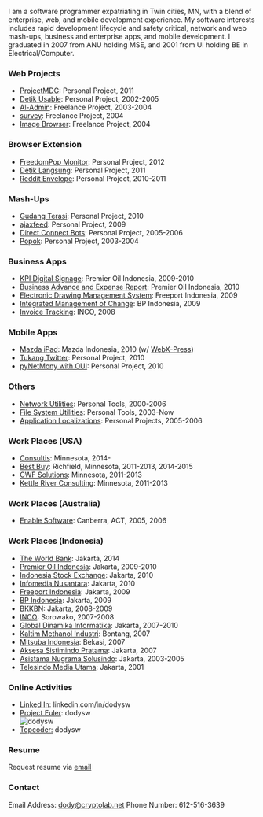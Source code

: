 I am a software programmer expatriating in Twin cities, MN, with a blend of enterprise, web, and mobile development experience. My software interests includes rapid development lifecycle and safety critical, network and web mash-ups, business and enterprise apps, and mobile development. I graduated in 2007 from ANU holding MSE, and 2001 from UI holding BE in Electrical/Computer.

### Web Projects

* [ProjectMDG](pages/ProjectMDG.md): Personal Project, 2011
* [Detik Usable](pages/DetikUsable.md): Personal Project, 2002-2005
* [Al-Admin](pages/AlAdmin.md): Freelance Project, 2003-2004
* [survey](pages/Survey.md): Freelance Project, 2004
* [Image Browser](https://github.com/dodysw/dodysw-svn/tree/master/imagebrowser): Freelance Project, 2004

### Browser Extension
* [FreedomPop Monitor](https://chrome.google.com/webstore/detail/freedompop-monitor/dfplgeelekjgcjdmheemjhejccmkecmp): Personal Project, 2012
* [Detik Langsung](pages/DetikLangsungExtension.md): Personal Project, 2011
* [Reddit Envelope](pages/RedditEnvelopeExtension.md): Personal Project, 2010-2011

### Mash-Ups
* [Gudang Terasi](pages/GudangTerasi.md): Personal Project, 2010
* [ajaxfeed](http://code.google.com/p/gdata-python-client-ajax-feed/): Personal Project, 2009
* [Direct Connect Bots](pages/DirectConnectBots.md): Personal Project, 2005-2006
* [Popok](pages/Popok.md): Personal Project, 2003-2004

### Business Apps
* [KPI Digital Signage](pages/KpiDigitalSignage.md): Premier Oil Indonesia, 2009-2010
* [Business Advance and Expense Report](http://i.imgur.com/Lwc5z.png): Premier Oil Indonesia, 2010
* [Electronic Drawing Management System](http://i.imgur.com/t9Yp0.png): Freeport Indonesia, 2009
* [Integrated Management of Change](http://i.imgur.com/gYUO6.png): BP Indonesia, 2009
* [Invoice Tracking](http://i.imgur.com/7wj4i.png): INCO, 2008

### Mobile Apps
* [Mazda iPad](http://dodysw.imgur.com/mazda_zoom_zoom): Mazda Indonesia, 2010 (w/ [WebX-Press](http://www.webx-press.com/))
* [Tukang Twitter](pages/TukangTwitter.md): Personal Project, 2010
* [pyNetMony with OUI](pages/PynetmonyOuiPatch.md): Personal Project, 2010

### Others
* [Network Utilities](pages/NetworkUtilities.md): Personal Tools, 2000-2006
* [File System Utilities](pages/FileSystemUtilities.md): Personal Tools, 2003-Now
* [Application Localizations](pages/ApplicationLocalization.md): Personal Projects, 2005-2006

### Work Places (USA)
* [Consultis](http://www.consultis.com/): Minnesota, 2014-
* [Best Buy](http://www.bestbuy.com): Richfield, Minnesota, 2011-2013, 2014-2015
* [CWF Solutions](http://www.cwfsolutions.com/technology-services/): Minnesota, 2011-2013
* [Kettle River Consulting](http://www.kettleriverconsulting.com/): Minnesota, 2011-2013

### Work Places (Australia)
* [Enable Software](http://www.google.com/search?q=Enable+Software+Pty+Ltd&btnI): Canberra, ACT, 2005, 2006

### Work Places (Indonesia)
* [The World Bank](http://www.google.com/search?q=World+Bank+Jakarta&btnI): Jakarta, 2014
* [Premier Oil Indonesia](http://www.google.com/search?q=Premier+Oil+Indonesia&btnI): Jakarta, 2009-2010
* [Indonesia Stock Exchange](http://www.google.com/search?q=Indonesia+Stock+Exchange&btnI): Jakarta, 2010
* [Infomedia Nusantara](http://www.google.com/search?q=Indonesia+Yellow+Pages&btnI): Jakarta, 2010
* [Freeport Indonesia](http://www.google.com/search?q=Freeport+Indonesia&btnI): Jakarta, 2009
* [BP Indonesia](http://www.google.com/search?q=BP+Indonesia&btnI): Jakarta, 2009
* [BKKBN](http://www.google.com/search?q=Badan+Koordinator+Keluarga+Berencana+Nasional&btnI): Jakarta, 2008-2009
* [INCO](http://www.google.com/search?q=International+Nickel+Indonesia&btnI): Sorowako, 2007-2008
* [Global Dinamika Informatika](http://www.google.com/search?q=pt+gdi&btnI): Jakarta, 2007-2010
* [Kaltim Methanol Industri](http://www.google.com/search?q=Kaltim+Methanol+Industri&btnI): Bontang, 2007
* [Mitsuba Indonesia](http://www.google.com/search?q=Mitsuba+Indonesia+Pipe+Parts&btnI): Bekasi, 2007
* [Aksesa Sistimindo Pratama](http://www.google.com/search?q=Aksesa+Sistimindo+Pratama&btnI): Jakarta, 2007
* [Asistama Nugrama Solusindo](http://www.google.com/search?q=Asistama+Nugrama+Solusindo&btnI): Jakarta, 2003-2005
* [Telesindo Media Utama](http://www.google.com/search?q=Telesindo+Media+Utama&btnI): Jakarta, 2001

### Online Activities
* [Linked In](http://www.linkedin.com/in/dodysw): linkedin.com/in/dodysw
* [Project Euler](http://projecteuler.net/): dodysw<br/>![dodysw](http://projecteuler.net/profile/dodysw.png)
* [Topcoder:](http://www.topcoder.com/tc?module=MemberProfile&cr=22916526) dodysw

### Resume
Request resume via [email](mailto:dody@cryptolab.net)

### Contact
Email Address: [dody@cryptolab.net](mailto:dody@cryptolab.net)
Phone Number: 612-516-3639
